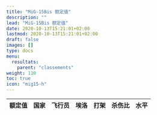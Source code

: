 ```yaml
---
title: "MiG-15Bis 额定值"
description: ""
lead: "MiG-15Bis 额定值"
date: 2020-10-13T15:21:01+02:00
lastmod: 2020-10-13T15:21:01+02:00
draft: false
images: []
type: docs
menu:
  resultats:
    parent: "classements"
weight: 110
toc: true
icon: "mig15-h"
---
```


<!-- Flag icons -->
<link href="https://cdnjs.cloudflare.com/ajax/libs/flag-icon-css/6.6.6/css/flag-icons.min.css" rel="stylesheet">

<div class="table-responsive">
<table
  id="table"
  data-toggle="table"
  data-search="true"
  data-data-type="text"
  data-pagination="true"
  data-page-size="25"
  data-response-handler="responseHandler"
  data-url="/data/en/elodf_1v1_classement_MiG15Bis_elo.json">
  <thead>
    <tr>
      <th data-field="Classement" data-sortable="true">额定值</th>
      <th data-field="Country" data-sortable="true">国家</th>
      <th data-field="Player">飞行员</th>
      <th data-field="ELO" data-sortable="true">埃洛</th>
      <th data-field="Combats" data-sortable="true">打架</th>
      <th data-field="Kill ratio" data-sortable="true">杀伤比</th>
      <th data-field="LVL" data-sortable="true">水平</th>
    </tr>
  </thead>
</table>
</div>

<script>
  function responseHandler(res) {
    return JSON.parse(res)
  }
</script>
<link rel="stylesheet" href="https://unpkg.com/bootstrap-table@1.20.1/dist/bootstrap-table.min.css">
<script src="https://cdn.jsdelivr.net/npm/jquery/dist/jquery.min.js"></script>
<script src="https://unpkg.com/bootstrap-table@1.20.1/dist/bootstrap-table.min.js"></script>
